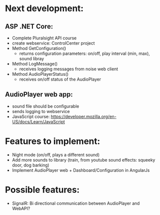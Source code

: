 # Next development:

## ASP .NET Core:
- Complete Pluralsight API course
- create webservice: ControlCenter project
- Method GetConfiguration()
	- returns configuration parameters: on/off, play interval (min, max), sound libray
- Method LogMessage()
	- receives logging messages from noise web client
- Method AudioPlayerStatus()
	- receives on/off status of the AudioPlayer 

## AudioPlayer web app:
- sound file should be configurable
- sends logging to webservice
- JavaScript course: https://developer.mozilla.org/en-US/docs/Learn/JavaScript


# Features to implement:
- Night mode (on/off, plays a different sound)
- Add more sounds to library (train, from youtube sound effects: squeeky door, dog barking)
- Implement AudioPlayer web + Dashboard/Configuration in AngularJs

# Possible features:
- SignalR: Bi directional communication between AudioPlayer and WebAPI?